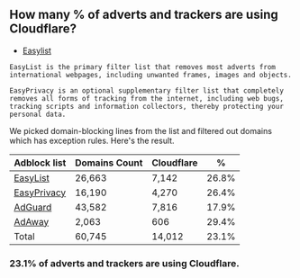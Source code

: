 ## How many % of adverts and trackers are using Cloudflare?


- [Easylist](https://web.archive.org/web/20210516110248/https://easylist.to/)
```
EasyList is the primary filter list that removes most adverts from international webpages, including unwanted frames, images and objects.

EasyPrivacy is an optional supplementary filter list that completely removes all forms of tracking from the internet, including web bugs, tracking scripts and information collectors, thereby protecting your personal data.
```


We picked domain-blocking lines from the list and filtered out domains which has exception rules.
Here's the result.


| Adblock list | Domains Count | Cloudflare | % |
| --- | --- | --- | --- |
| [EasyList](https://easylist.to/easylist/easylist.txt) | 26,663 | 7,142 | 26.8% |
| [EasyPrivacy](https://easylist.to/easylist/easyprivacy.txt) | 16,190 | 4,270 | 26.4% |
| [AdGuard](https://adguardteam.github.io/AdGuardSDNSFilter/Filters/filter.txt) | 43,582 | 7,816 | 17.9% |
| [AdAway](https://raw.githubusercontent.com/AdAway/adaway.github.io/master/hosts.txt) | 2,063 | 606 | 29.4% |
| Total | 60,745 | 14,012 | 23.1% |


### 23.1% of adverts and trackers are using Cloudflare.